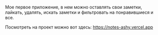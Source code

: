 Мое первое приложение, в нем можно оставлять свои заметки, лайкать, удалять, 
искать заметки и фильтровать на понравившиеся и все.

Посмотреть на проект можно вот здесь:
https://notes-ashy.vercel.app
